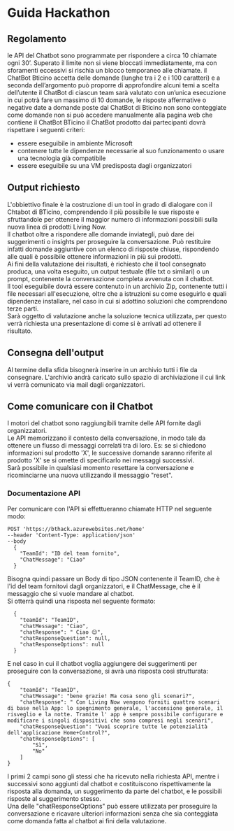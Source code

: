 # Guida Hackathon

## Regolamento

le API del Chatbot sono programmate per rispondere a circa 10 chiamate ogni 30’. Superato il limite non si viene bloccati immediatamente, ma con sforamenti eccessivi si rischia un blocco temporaneo alle chiamate.
il ChatBot Bticino accetta delle domande (lunghe tra i 2 e i 100 caratteri) e a seconda dell’argomento può proporre di approfondire alcuni temi a scelta dell’utente
il ChatBot di ciascun team sarà valutato con un’unica esecuzione in cui potrà fare un massimo di 10 domande, le risposte affermative o negative date a domande poste dal ChatBot di Bticino non sono conteggiate come domande
non si può accedere manualmente alla pagina web che contiene il ChatBot BTicino
il ChatBot prodotto dai partecipanti dovrà rispettare i seguenti criteri:
- essere eseguibile in ambiente Microsoft
- contenere tutte le dipendenze necessarie al suo funzionamento o usare una tecnologia già compatibile
- essere eseguibile su una VM predisposta dagli organizzatori

## Output richiesto

L'obbiettivo finale è la costruzione di un tool in grado di dialogare con il Chtabot di BTicino, comprendendo il più possibile le sue risposte e sfruttandole per ottenere il maggior numero di informazioni possibili sulla nuova linea di prodotti Living Now.  
Il chatbot oltre a rispondere alle domande inviategli, può dare dei suggerimenti o insights per proseguire la conversazione. Può restituire infatti domande aggiuntive con un elenco di risposte chiuse, rispondendo alle quali è possibile ottenere informazioni in più sui prodotti.  
Ai fini della valutazione dei risultati, è richiesto che il tool consegnato produca, una volta eseguito, un output testuale (file txt o similari) o un prompt, contenente la conversazione completa avvenuta con il chatbot.  
Il tool eseguibile dovrà essere contenuto in un archivio Zip, contenente tutti i file necessari all'esecuzione, oltre che a istruzioni su come eseguirlo e quali dipendenze installare, nel caso in cui si adottino soluzioni che comprendono terze parti.  
Sarà oggetto di valutazione anche la soluzione tecnica utilizzata, per questo verrà richiesta una presentazione di come si è arrivati ad ottenere il risultato.

## Consegna dell'output

Al termine della sfida bisognerà inserire in un archivio tutti i file da consegnare. L'archivio andrà caricato sullo spazio di archiviazione il cui link vi verrà comunicato via mail dagli organizzatori.

## Come comunicare con il Chatbot

I motori del chatbot sono raggiungibili tramite delle API fornite dagli organizzatori.  
Le API memorizzano il contesto della conversazione, in modo tale da ottenere un flusso di messaggi correlati tra di loro. Es: se si chiedono informazioni sul prodotto 'X', le successive domande saranno riferite al prodotto 'X' se si omette di specificarlo nei messaggi successivi.  
Sarà possibile in qualsiasi momento resettare la conversazione e ricominciarne una nuova utilizzando il messaggio "reset".

### Documentazione API

Per comunicare con l'API si effettueranno chiamate HTTP nel seguente modo:
``` 
POST 'https://bthack.azurewebsites.net/home'
--header 'Content-Type: application/json'
--body 
  {
    "TeamId": "ID del team fornito",
    "ChatMessage": "Ciao"
  }
```
Bisogna quindi passare un Body di tipo JSON contenente il TeamID, che è l'id del team fornitovi dagli organizzatori, e il ChatMessage, che è il messaggio che si vuole mandare al chatbot.  
Si otterrà quindi una risposta nel seguente formato:
```
  {
    "teamId": "TeamID",
    "chatMessage": "Ciao",
    "chatResponse": " Ciao 😊",
    "chatResponseQuestion": null,
    "chatResponseOptions": null
  }
```
E nel caso in cui il chatbot voglia aggiungere dei suggerimenti per proseguire con la conversazione, si avrà una risposta così strutturata:
```
{
    "teamId": "TeamID",
    "chatMessage": "bene grazie! Ma cosa sono gli scenari?",
    "chatResponse": " Con Living Now vengono forniti quattro scenari di base nella App: lo spegnimento generale, l'accensione generale, il risveglio e la notte. Tramite l' app è sempre possibile configurare e modificare i singoli dispositivi che sono compresi negli scenari",
    "chatResponseQuestion": "Vuoi scoprire tutte le potenzialità dell'applicazione Home+Control?",
    "chatResponseOptions": [
        "Sì",
        "No"
    ]
}
```
I primi 2 campi sono gli stessi che ha ricevuto nella richiesta API, mentre i successivi sono aggiunti dal chatbot e costituiscono rispettivamente la risposta alla domanda, un suggerimento da parte del chatbot, e le possibili risposte al suggerimento stesso.  
Una delle "chatResponseOptions" può essere utilizzata per proseguire la conversazione e ricavare ulteriori informazioni senza che sia conteggiata come domanda fatta al chatbot ai fini della valutazione.
